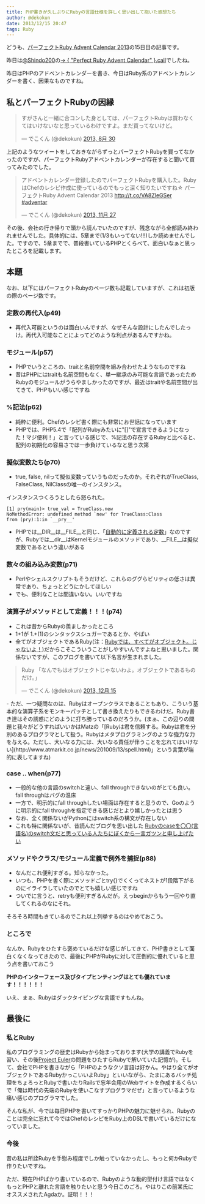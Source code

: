 ```yaml
---
title: PHP書きが久しぶりにRubyの言語仕様を詳しく思い出して抱いた感想たち
author: @dekokun
date: 2013/12/15 20:47
tags: Ruby
---
```



どうも、[パーフェクトRuby Advent Calendar 2013](http://www.adventar.org/calendars/198)の15日目の記事です。

昨日は[@Shindo200](https://twitter.com/Shindo200)の[-> { "Perfect Ruby Advent Calendar" }.call](http://shindolog.hatenablog.com/entry/2013/12/14/235211)でしたね。

昨日はPHPのアドベントカレンダーを書き、今日はRuby系のアドベントカレンダーを書く、因果なものですね。

## 私とパーフェクトRubyの因縁

<blockquote class="twitter-tweet" lang="ja"><p>すがさんと一緒に合コンした身としては、パーフェクトRubyは買わなくてはいけないなと思っているわけですよ。まだ買ってないけど。</p>&mdash; でこくん (@dekokun) <a href="https://twitter.com/dekokun/statuses/373461858990043136">2013, 8月 30</a></blockquote>
<script async src="//platform.twitter.com/widgets.js" charset="utf-8"></script>

上記のようなツイートをしておきながらずっとパーフェクトRubyを買ってなかったのですが、パーフェクトRubyアドベントカレンダーが存在すると聞いて買ってみたのでした。

<blockquote class="twitter-tweet" lang="ja"><p>アドベントカレンダー登録したのでパーフェクトRubyを購入した。RubyはChefのレシピ作成に使っているのでもっと深く知りたいですね☆  パーフェクトRuby Advent Calendar 2013 <a href="http://t.co/VA8ZleGSer">http://t.co/VA8ZleGSer</a> <a href="https://twitter.com/search?q=%23adventar&amp;src=hash">#adventar</a></p>&mdash; でこくん (@dekokun) <a href="https://twitter.com/dekokun/statuses/405656020019458049">2013, 11月 27</a></blockquote>
<script async src="//platform.twitter.com/widgets.js" charset="utf-8"></script>

その後、会社の行き帰りで頭から読んでいたのですが、残念ながら全部読み終われませんでした。具体的には、5章まで(1/3もいってない!!!)しか読めませんでした。ですので、5章までで、普段書いているPHPとくらべて、面白いなぁと思ったところを記載します。

## 本題

なお、以下にはパーフェクトRubyのページ数も記載していますが、これは初版の際のページ数です。

### 定数の再代入(p49)

- 再代入可能というのは面白いんですが、なぜそんな設計にしたんでしたっけ。再代入可能なことによってどのような利点があるんですかね。

### モジュール(p57)

- PHPでいうところの、traitと名前空間を組み合わせたようなものですね
- 昔はPHPにはtraitも名前空間もなく、単一継承のみ可能な言語であったためRubyのモジュールがうらやましかったのですが、最近はtraitや名前空間が出てきて、PHPもいい感じですね

### %記法(p62)

- 純粋に便利。Chefのレシピ書く際にも非常にお世話になっています
- PHPでは、PHP5.4で「配列がRubyみたいに"[]"で宣言できるようになった！マジ便利！」と言っている感じで、%記法の存在するRubyと比べると、配列の初期化の容易さでは一歩負けているなと思う次第

### 擬似変数たち(p70)

- true, false, nilって擬似変数っていうものだったのか。それぞれがTrueClass, FalseClass, NilClassの唯一のインスタンス。

インスタンスつくろうとしたら怒られた。

    [1] pry(main)> true_val = TrueClass.new
    NoMethodError: undefined method `new' for TrueClass:Class
    from (pry):1:in `__pry__'



- PHPでは\_\_DIR\_\_は\_\_FILE\_\_と同じ、「[自動的に定義される定数](http://www.php.net/manual/ja/language.constants.predefined.php)」なのですが、Rubyでは\_\_dir\_\_はKernelモジュールのメソッドであり、\_\_FILE\_\_は擬似変数であるという違いがある

### 数々の組み込み変数(p71)

- Perlやシェルスクリプトもそうだけど、これらのググらビリティの低さは異常であり、ちょっとどうにかしてほしい
- でも、便利なことは間違いない。いいですね

### 演算子がメソッドとして定義！！！(p74)

- これは昔からRubyの羨ましかったところ
- 1+1が 1.+(1)のシンタックスシュガーであるとか、やばい
- 全てがオブジェクトであるRuby(注：[Rubyでは、すべてがオブジェクト。じゃないよ！](http://d.hatena.ne.jp/shunsuk/20100407/1270642620))だからこそこういうことがしやすいんですよねと思いました。関係ないですが、このブログを書いて以下名言が生まれました。
<blockquote class="twitter-tweet" lang="ja"><p>Ruby 「なんでもはオブジェクトじゃないわよ。オブジェクトであるものだけ。」</p>&mdash; でこくん (@dekokun) <a href="https://twitter.com/dekokun/statuses/412213551046983680">2013, 12月 15</a></blockquote>
<script async src="//platform.twitter.com/widgets.js" charset="utf-8"></script>
- ただ、一つ疑問なのは、Rubyはオープンクラスであることもあり、こういう基本的な演算子系をモンキーパッチとして書き換えたりもできるわけだ。Ruby書き達はその誘惑にどのように打ち勝っているのだろうか。(まぁ、この辺りの問題と我々がどうすればいいかはMatzの「[Rubyは君を信頼する。Rubyは君を分別のあるプログラマとして扱う。Rubyはメタプログラミングのような強力な力を与える。ただし、大いなる力には、大いなる責任が伴うことを忘れてはいけない](http://www.atmarkit.co.jp/news/201009/13/spell.html)」という言葉が端的に表してますね)

### case .. when(p77)

- 一般的な他の言語のswitchと違い、fall throughできないのがとても良い。fall throughはバグの温床
- 一方で、明示的にfall throughしたい場面は存在すると思うので、Goのように明示的にfall throughを指定できる感じだとより嬉しかったとは思う
- なお、全く関係ないがPythonにはswitch系の構文が存在しない
- これも特に関係ないが、昔読んだブログを思い出した [Rubyのcaseを〇〇(言語名)のswitch文だと思っている人たちにぼくから一言ガツンと申し上げたい](http://melborne.github.io/2013/02/25/i-wanna-say-something-about-rubys-case/)

### メソッドやクラス/モジュール定義で例外を捕捉(p88)

- なんだこれ便利すぎる。知らなかった。
- いつも、PHPを書く際にメソッドごとtry{}でくくってネストが1段階下がるのにイライラしていたのでとても嬉しい感じですね
- ついでに言うと、retryも便利すぎるんだが。えっbeginからもう一回やり直してくれるのなにそれ。

そろそろ時間もきているのでこれ以上列挙するのはやめておこう。

### ところで

なんか、Rubyをひたすら褒めているだけな感じがしてきて、PHP書きとして面白くなくなってきたので、最後にPHPがRubyに対して圧倒的に優れていると思う点を書いておこう

__PHPのインターフェース及びタイプヒンティングはとても優れています！！！！！！__

いえ、まぁ、Rubyはダックタイピングな言語ですもんね。

## 最後に

### 私とRuby

私のプログラミングの歴史はRubyから始まっております(大学の講義でRubyを習い、その後[Project Euler](http://projecteuler.net/)の問題をひたすらRubyで解いていた記憶が)。そして、会社でPHPを書きながら「PHPのようなクソ言語は好かん。やはり全てがオブジェクトであるRubyかっこいいよRuby」といいながら、たまにあるバッチ処理をちょろっとRubyで書いたりRailsで忘年会用のWebサイトを作成するくらいで「俺は時代の先端のRubyを使いこなすプログラマだぜ」と言っているような痛い感じのプログラマでした。

そんな私が、今では毎日PHPを書いてすっかりPHPの魅力に魅せられ、Rubyのことは完全に忘れて今ではChefのレシピをRuby上のDSLで書いているだけになっていました。

### 今後

昔の私は所詮Rubyを手慰み程度でしか触っていなかったし、もっと何かRubyで作りたいですね。

ただ、現在PHPばかり書いているので、Rubyのような動的型付け言語ではなくもっとPHPと離れた言語を触りたいと思う今日このごろ。やはりこの前某氏にオススメされたAgdaか。証明！！！



